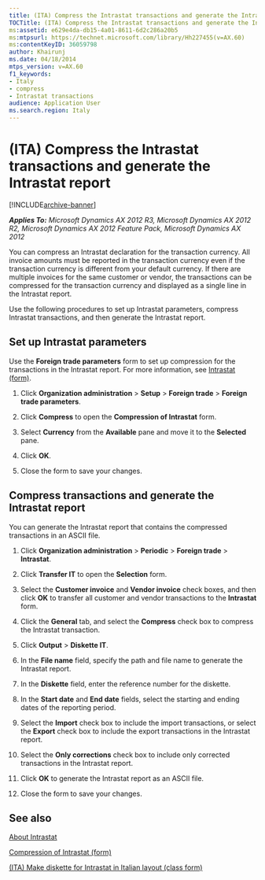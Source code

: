 ```yaml
---
title: (ITA) Compress the Intrastat transactions and generate the Intrastat report
TOCTitle: (ITA) Compress the Intrastat transactions and generate the Intrastat report
ms:assetid: e629e4da-db15-4a01-8611-6d2c286a20b5
ms:mtpsurl: https://technet.microsoft.com/library/Hh227455(v=AX.60)
ms:contentKeyID: 36059798
author: Khairunj
ms.date: 04/18/2014
mtps_version: v=AX.60
f1_keywords:
- Italy
- compress
- Intrastat transactions
audience: Application User
ms.search.region: Italy
---
```


# (ITA) Compress the Intrastat transactions and generate the Intrastat report 


[!INCLUDE[archive-banner](includes/archive-banner.md)]


_**Applies To:** Microsoft Dynamics AX 2012 R3, Microsoft Dynamics AX 2012 R2, Microsoft Dynamics AX 2012 Feature Pack, Microsoft Dynamics AX 2012_

You can compress an Intrastat declaration for the transaction currency. All invoice amounts must be reported in the transaction currency even if the transaction currency is different from your default currency. If there are multiple invoices for the same customer or vendor, the transactions can be compressed for the transaction currency and displayed as a single line in the Intrastat report.

Use the following procedures to set up Intrastat parameters, compress Intrastat transactions, and then generate the Intrastat report.

## Set up Intrastat parameters

Use the **Foreign trade parameters** form to set up compression for the transactions in the Intrastat report. For more information, see [Intrastat (form)](https://technet.microsoft.com/library/aa619055\(v=ax.60\)).

1.  Click **Organization administration** \> **Setup** \> **Foreign trade** \> **Foreign trade parameters**.

2.  Click **Compress** to open the **Compression of Intrastat** form.

3.  Select **Currency** from the **Available** pane and move it to the **Selected** pane.

4.  Click **OK**.

5.  Close the form to save your changes.

## Compress transactions and generate the Intrastat report

You can generate the Intrastat report that contains the compressed transactions in an ASCII file.

1.  Click **Organization administration** \> **Periodic** \> **Foreign trade** \> **Intrastat**.

2.  Click **Transfer IT** to open the **Selection** form.

3.  Select the **Customer invoice** and **Vendor invoice** check boxes, and then click **OK** to transfer all customer and vendor transactions to the **Intrastat** form.

4.  Click the **General** tab, and select the **Compress** check box to compress the Intrastat transaction.

5.  Click **Output** \> **Diskette IT**.

6.  In the **File name** field, specify the path and file name to generate the Intrastat report.

7.  In the **Diskette** field, enter the reference number for the diskette.

8.  In the **Start date** and **End date** fields, select the starting and ending dates of the reporting period.

9.  Select the **Import** check box to include the import transactions, or select the **Export** check box to include the export transactions in the Intrastat report.

10. Select the **Only corrections** check box to include only corrected transactions in the Intrastat report.

11. Click **OK** to generate the Intrastat report as an ASCII file.

12. Close the form to save your changes.

## See also

[About Intrastat](about-intrastat.md)

[Compression of Intrastat (form)](https://technet.microsoft.com/library/aa584795\(v=ax.60\))

[(ITA) Make diskette for Intrastat in Italian layout (class form)](https://technet.microsoft.com/library/aa587754\(v=ax.60\))

  


